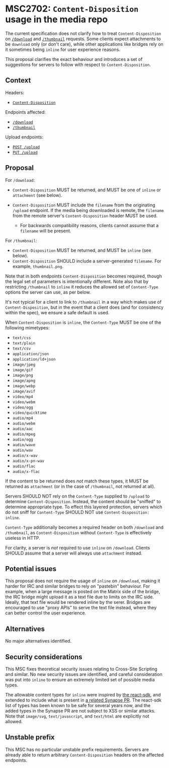 # MSC2702: `Content-Disposition` usage in the media repo

The current specification does not clarify how to treat `Content-Disposition` on
[`/download`](https://spec.matrix.org/v1.8/client-server-api/#get_matrixmediav3downloadservernamemediaid)
and [`/thumbnail`](https://spec.matrix.org/v1.8/client-server-api/#get_matrixmediav3thumbnailservernamemediaid)
requests. Some clients expect attachments to be `download` only (or don't care), while other applications
like bridges rely on it sometimes being `inline` for user experience reasons.

This proposal clarifies the exact behaviour and introduces a set of suggestions for servers to follow
with respect to `Content-Disposition`.

## Context

Headers:
* [`Content-Disposition`](https://developer.mozilla.org/en-US/docs/Web/HTTP/Headers/Content-Disposition)

Endpoints affected:

* [`/download`](https://spec.matrix.org/v1.8/client-server-api/#get_matrixmediav3downloadservernamemediaid)
* [`/thumbnail`](https://spec.matrix.org/v1.8/client-server-api/#get_matrixmediav3thumbnailservernamemediaid)

Upload endpoints:
* [`POST /upload`](https://spec.matrix.org/v1.8/client-server-api/#post_matrixmediav3upload)
* [`PUT /upload`](https://spec.matrix.org/v1.8/client-server-api/#put_matrixmediav3uploadservernamemediaid)

## Proposal

For `/download`:

* `Content-Disposition` MUST be returned, and MUST be one of `inline` or `attachment` (see below).
* `Content-Disposition` MUST include the `filename` from the originating `/upload` endpoint. If the media
  being downloaded is remote, the `filename` from the remote server's `Content-Disposition` header MUST
  be used.

  * For backwards compatibility reasons, clients cannot assume that a `filename` will be present.

For `/thumbnail`:

* `Content-Disposition` MUST be returned, and MUST be `inline` (see below).
* `Content-Disposition` SHOULD include a server-generated `filename`. For example, `thumbnail.png`.

Note that in both endpoints `Content-Disposition` becomes required, though the legal set of parameters is
intentionally different. Note also that by restricting `/thumbnail` to `inline` it reduces the allowed set
of `Content-Type` options the server can use, as per below.

It's not typical for a client to link to `/thumbnail` in a way which makes use of `Content-Disposition`, but
in the event that a client does (and for consistency within the spec), we ensure a safe default is used.

When `Content-Disposition` is `inline`, the `Content-Type` MUST be one of the following mimetypes:

* `text/css`
* `text/plain`
* `text/csv`
* `application/json`
* `application/ld+json`
* `image/jpeg`
* `image/gif`
* `image/png`
* `image/apng`
* `image/webp`
* `image/avif`
* `video/mp4`
* `video/webm`
* `video/ogg`
* `video/quicktime`
* `audio/mp4`
* `audio/webm`
* `audio/aac`
* `audio/mpeg`
* `audio/ogg`
* `audio/wave`
* `audio/wav`
* `audio/x-wav`
* `audio/x-pn-wav`
* `audio/flac`
* `audio/x-flac`

If the content to be returned does *not* match these types, it MUST be returned as `attachment` (or in the
case of `/thumbnail`, not returned at all).

Servers SHOULD NOT rely on the `Content-Type` supplied to `/upload` to determine `Content-Disposition`. Instead,
the content should be "sniffed" to determine appropriate type. To effect this layered protection, servers which
do not sniff for `Content-Type` SHOULD NOT use `Content-Disposition: inline`.

`Content-Type` additionally becomes a required header on both `/download` and `/thumbnail`, as `Content-Disposition`
without `Content-Type` is effectively useless in HTTP.

For clarity, a server is *not* required to use `inline` on `/download`. Clients SHOULD assume that a server will
always use `attachment` instead.

## Potential issues

This proposal does not require the usage of `inline` on `/download`, making it harder for IRC and similar
bridges to rely on "pastebin" behaviour. For example, when a large message is posted on the Matrix side of
the bridge, the IRC bridge might upload it as a text file due to limits on the IRC side. Ideally, that text
file would be rendered inline by the serer. Bridges are encouraged to use "proxy APIs" to serve the text
file instead, where they can better control the user experience.

## Alternatives

No major alternatives identified.

## Security considerations

This MSC fixes theoretical security issues relating to Cross-Site Scripting and similar. No new security issues
are identified, and careful consideration was put into `inline` to ensure an extremely limited set of possible
media types.

The allowable content types for `inline` were inspired by [the react-sdk](https://github.com/matrix-org/matrix-react-sdk/blob/a70fcfd0bcf7f8c85986da18001ea11597989a7c/src/utils/blobs.ts#L51),
and extended to include what is present in [a related Synapse PR](https://github.com/matrix-org/synapse/pull/15988).
The react-sdk list of types has been known to be safe for several years now, and the added types in the Synapse
PR are not subject to XSS or similar attacks. Note that `image/svg`, `text/javascript`, and `text/html` are
explicitly not allowed.

## Unstable prefix

This MSC has no particular unstable prefix requirements. Servers are already able to return arbitrary
`Content-Disposition` headers on the affected endpoints.
